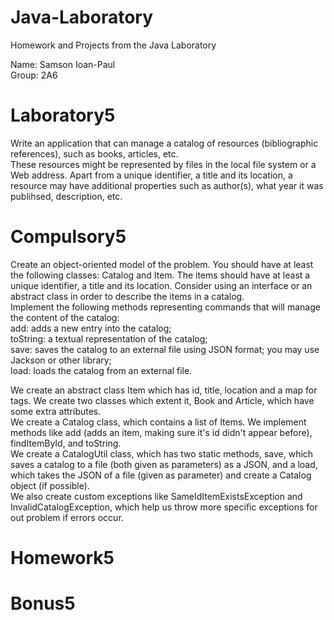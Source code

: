 # Java-Laboratory
 Homework and Projects from the Java Laboratory <br />

Name: Samson Ioan-Paul <br />
Group: 2A6 <br />

# Laboratory5
Write an application that can manage a catalog of resources (bibliographic references), such as books, articles, etc. <br />
These resources might be represented by files in the local file system or a Web address. Apart from a unique identifier, a title and its location, a resource may have additional properties such as author(s), what year it was publihsed, description, etc. <br />

# Compulsory5
Create an object-oriented model of the problem. You should have at least the following classes: Catalog and Item. The items should have at least a unique identifier, a title and its location. Consider using an interface or an abstract class in order to describe the items in a catalog. <br />
Implement the following methods representing commands that will manage the content of the catalog: <br />
add: adds a new entry into the catalog; <br />
toString: a textual representation of the catalog; <br />
save: saves the catalog to an external file using JSON format; you may use Jackson or other library; <br />
load: loads the catalog from an external file. <br />

We create an abstract class Item which has id, title, location and a map for tags. We create two classes which extent it, Book and Article, which have some extra attributes. <br />
We create a Catalog class, which contains a list of Items. We implement methods like add (adds an item, making sure it's id didn't appear before), findItemById, and toString. <br />
We create a CatalogUtil class, which has two static methods, save, which saves a catalog to a file (both given as parameters) as a JSON, and a load, which takes the JSON of a file (given as parameter) and create a Catalog object (if possible). <br />
We also create custom exceptions like SameIdItemExistsException and InvalidCatalogException, which help us throw more specific exceptions for out problem if errors occur. <br />

# Homework5

# Bonus5